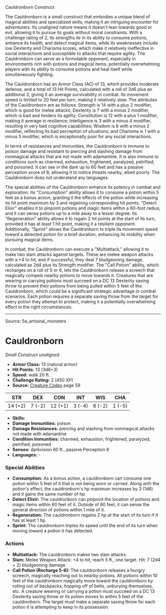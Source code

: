 <MonsterName/>Cauldronborn</MonsterName>
<CreatureType/>Construct</CreatureType>

<summary>The Cauldronborn is a small construct that embodies a unique blend of magical abilities and specialized skills, making it an intriguing encounter for adventurers. Its unaligned nature means it doesn't lean towards good or evil, allowing it to pursue its goals without moral constraints. With a challenge rating of 2, its strengths lie in its ability to consume potions, enhance its health, and detect magical items, while its weaknesses include low Dexterity and Charisma scores, which make it relatively ineffective in social interactions and susceptible to attacks that require agility. The Cauldronborn can serve as a formidable opponent, especially in environments rich with potions and magical items, potentially overwhelming players with its ability to consume potions and heal itself while simultaneously fighting.</summary>

<detail>

The Cauldronborn has an Armor Class (AC) of 13, which provides moderate defense, and a total of 13 Hit Points, calculated with a roll of 3d6 plus an additional 3, giving it an average survivability in combat. Its movement speed is limited to 20 feet per turn, making it relatively slow. The attributes of the Cauldronborn are as follows: Strength is 14 with a plus 2 modifier, which is good for melee attacks; Dexterity is 7 with a minus 2 modifier, which is bad and hinders its agility; Constitution is 12 with a plus 1 modifier, making it average in resilience; Intelligence is 3 with a minus 4 modifier, resulting in very bad cognitive capabilities; Wisdom is 6 with a minus 2 modifier, reflecting its bad perception of situations; and Charisma is 1 with a minus 5 modifier, which is exceptionally poor for any social interactions.

In terms of resistances and immunities, the Cauldronborn is immune to poison damage and resistant to piercing and slashing damage from nonmagical attacks that are not made with adamantine. It is also immune to conditions such as charmed, exhaustion, frightened, paralyzed, petrified, and poisoned. It can see in the dark up to 60 feet and has a passive perception score of 8, allowing it to notice threats nearby, albeit poorly. The Cauldronborn does not understand any languages.

The special abilities of the Cauldronborn enhance its potency in combat and exploration. Its "Consumption" ability allows it to consume a potion within 5 feet as a bonus action, granting it the effects of the potion while increasing its hit point maximum by 3 and regaining corresponding hit points. "Detect Elixir" enables it to pinpoint potions and magic items within a 60-foot radius, and it can sense potions up to a mile away to a lesser degree. Its "Regeneration" ability allows it to regain 2 hit points at the start of its turn, provided it has at least 1 hit point, making it a resilient opponent. Additionally, "Sprint" allows the Cauldronborn to triple its movement speed toward a detected potion for a brief duration, enhancing its mobility when pursuing magical items.

In combat, the Cauldronborn can execute a "Multiattack," allowing it to make two slam attacks against targets. These are melee weapon attacks with a +4 to hit, and if successful, they deal 7 bludgeoning damage, calculated as 2d4 plus its Strength modifier. The "Call Potion" ability, which recharges on a roll of 5 or 6, lets the Cauldronborn release a screech that magically compels nearby potions to move towards it. Creatures that are wearing or carrying potions must succeed on a DC 13 Dexterity saving throw to prevent their potions from being pulled within 5 feet of the Cauldronborn, which could be a significant strategic advantage in combat scenarios. Each potion requires a separate saving throw from the target for every potion they attempt to protect, making it a potentially overwhelming effect in the right circumstances.</detail>



---

Source: 5e_artisinal_monsters

# Cauldronborn

*Small* *Construct* *unaligned*

- **Armor Class:** 13 (natural armor)
- **Hit Points:** 13 (3d6+3)
- **Speed:** walk 20 ft.
- **Challenge Rating:** 2 (450 XP)
- **Source:** [Creature Codex](https://koboldpress.com/kpstore/product/creature-codex-for-5th-edition-dnd) page 59

| STR | DEX | CON | INT | WIS | CHA |
| --- | --- | --- | --- | --- | --- |
| 14 (+2) | 7 (-2) | 12 (+1) | 3 (-4) | 6 (-2) | 1 (-5) |

- **Skills:** 
- **Damage Immunities:** poison
- **Damage Resistances:** piercing and slashing from nonmagical attacks not made with adamantine
- **Condition Immunities:** charmed, exhaustion, frightened, paralyzed, petrified, poisoned
- **Senses:** darkvision 60 ft., passive Perception 8
- **Languages:** -

### Special Abilities

- **Consumption:** As a bonus action, a cauldronborn can consume one potion within 5 feet of it that is not being worn or carried. Along with the potion's effect, the cauldronborn's hp maximum increases by 3 (1d6) and it gains the same number of hp.
- **Detect Elixir:** The cauldronborn can pinpoint the location of potions and magic items within 60 feet of it. Outside of 60 feet, it can sense the general direction of potions within 1 mile of it.
- **Regeneration:** The cauldronborn regains 2 hp at the start of its turn if it has at least 1 hp.
- **Sprint:** The cauldronborn triples its speed until the end of its turn when moving toward a potion it has detected.

### Actions

- **Multiattack:** The cauldronborn makes two slam attacks.
- **Slam:** Melee Weapon Attack: +4 to hit, reach 5 ft., one target. Hit: 7 (2d4 + 2) bludgeoning damage.
- **Call Potion (Recharge 5-6):** The cauldronborn releases a hungry screech, magically reaching out to nearby potions. All potions within 10 feet of the cauldronborn magically move toward the cauldronborn by rolling out of backpacks, hopping off of belts, unburying themselves, etc. A creature wearing or carrying a potion must succeed on a DC 13 Dexterity saving throw or its potion moves to within 5 feet of the cauldronborn. The target must make a separate saving throw for each potion it is attempting to keep in its possession.




